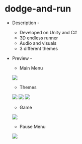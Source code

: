 # dodge-and-run

* Description - 
  - Developed on Unity and C#
  - 3D endless runner
  - Audio and visuals
  - 3 different themes
  
* Preview - 
  - Main Menu
  
  ![](https://github.com/rjrealworld/dodge-and-run/blob/master/screenshot/1.PNG?raw=true)
  
  - Themes
  
  ![](https://github.com/rjrealworld/dodge-and-run/blob/master/screenshot/2.PNG?raw=true)
  ![](https://github.com/rjrealworld/dodge-and-run/blob/master/screenshot/3.PNG?raw=true)
  ![](https://github.com/rjrealworld/dodge-and-run/blob/master/screenshot/4.PNG?raw=true)
  
  - Game
  
  ![](https://github.com/rjrealworld/dodge-and-run/blob/master/screenshot/5.PNG?raw=true)
  
  - Pause Menu
  
  ![](https://github.com/rjrealworld/dodge-and-run/blob/master/screenshot/6.PNG?raw=true)
